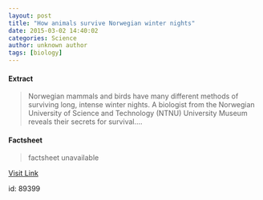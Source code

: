 ```yaml
---
layout: post
title: "How animals survive Norwegian winter nights"
date: 2015-03-02 14:40:02
categories: Science
author: unknown author
tags: [biology]
---
```



#### Extract
>Norwegian mammals and birds have many different methods of surviving long, intense winter nights. A biologist from the Norwegian University of Science and Technology (NTNU) University Museum reveals their secrets for survival....

#### Factsheet
>factsheet unavailable

[Visit Link](http://phys.org/news344508293.html)

id:   89399


